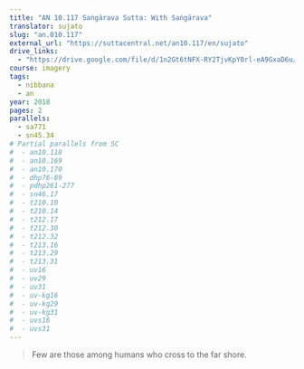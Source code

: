 ```yaml
---
title: "AN 10.117 Saṅgārava Sutta: With Saṅgārava"
translator: sujato
slug: "an.010.117"
external_url: "https://suttacentral.net/an10.117/en/sujato"
drive_links:
  - "https://drive.google.com/file/d/1n2Gt6tNFX-RY2TjvKpY0rl-eA9GxaD6u/view?usp=drivesdk"
course: imagery
tags:
  - nibbana
  - an
year: 2018
pages: 2
parallels:
  - sa771
  - sn45.34
# Partial parallels from SC
#  - an10.118
#  - an10.169
#  - an10.170
#  - dhp76-89
#  - pdhp261-277
#  - sn46.17
#  - t210.10
#  - t210.14
#  - t212.17
#  - t212.30
#  - t212.32
#  - t213.16
#  - t213.29
#  - t213.31
#  - uv16
#  - uv29
#  - uv31
#  - uv-kg16
#  - uv-kg29
#  - uv-kg31
#  - uvs16
#  - uvs31
---
```


> Few are those among humans
who cross to the far shore.
